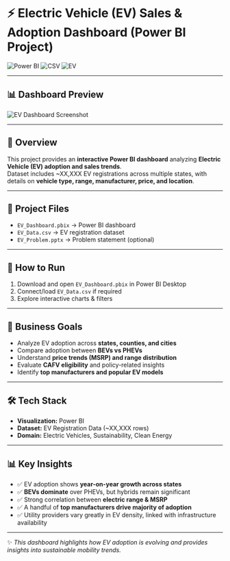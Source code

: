 # ⚡ Electric Vehicle (EV) Sales & Adoption Dashboard (Power BI Project)

![Power BI](https://img.shields.io/badge/Visualization-PowerBI-yellow)
![CSV](https://img.shields.io/badge/Data-CSV-orange)
![EV](https://img.shields.io/badge/Domain-Electric_Vehicles-green)

---

## 📊 Dashboard Preview
![EV Dashboard Screenshot](images/dashboard-preview.png)

---

## 📌 Overview
This project provides an **interactive Power BI dashboard** analyzing **Electric Vehicle (EV) adoption and sales trends**.  
Dataset includes ~XX,XXX EV registrations across multiple states, with details on **vehicle type, range, manufacturer, price, and location**.

---

## 📂 Project Files
- `EV_Dashboard.pbix` → Power BI dashboard  
- `EV_Data.csv` → EV registration dataset  
- `EV_Problem.pptx` → Problem statement (optional)  

---

## 🚀 How to Run
1. Download and open `EV_Dashboard.pbix` in Power BI Desktop  
2. Connect/load `EV_Data.csv` if required  
3. Explore interactive charts & filters  

---

## 🎯 Business Goals
- Analyze EV adoption across **states, counties, and cities**  
- Compare adoption between **BEVs vs PHEVs**  
- Understand **price trends (MSRP) and range distribution**  
- Evaluate **CAFV eligibility** and policy-related insights  
- Identify **top manufacturers and popular EV models**  

---

## 🛠️ Tech Stack
- **Visualization:** Power BI  
- **Dataset:** EV Registration Data (~XX,XXX rows)  
- **Domain:** Electric Vehicles, Sustainability, Clean Energy  

---

## 📊 Key Insights
- ✅ EV adoption shows **year-on-year growth across states**  
- ✅ **BEVs dominate** over PHEVs, but hybrids remain significant  
- ✅ Strong correlation between **electric range & MSRP**  
- ✅ A handful of **top manufacturers drive majority of adoption**  
- ✅ Utility providers vary greatly in EV density, linked with infrastructure availability  

---

✨ *This dashboard highlights how EV adoption is evolving and provides insights into sustainable mobility trends.*
